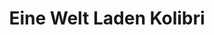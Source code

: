 ---
title: "Eine Welt Laden Kolibri"
url: /schwaig-b-nuernberg/eine-welt-laden-kolibri/
shop: Allgemein
---